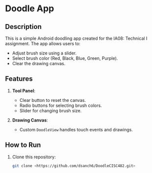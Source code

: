# Doodle App

## Description
This is a simple Android doodling app created for the IA08: Technical I assignment. The app allows users to:
- Adjust brush size using a slider.
- Select brush color (Red, Black, Blue, Green, Purple).
- Clear the drawing canvas.

## Features
1. **Tool Panel**:
    - Clear button to reset the canvas.
    - Radio buttons for selecting brush colors.
    - Slider for changing brush size.

2. **Drawing Canvas**:
    - Custom `DoodleView` handles touch events and drawings.

## How to Run
1. Clone this repository:
   ```bash
   git clone <https://github.com/dsanch6/DoodleCISC482.git>
